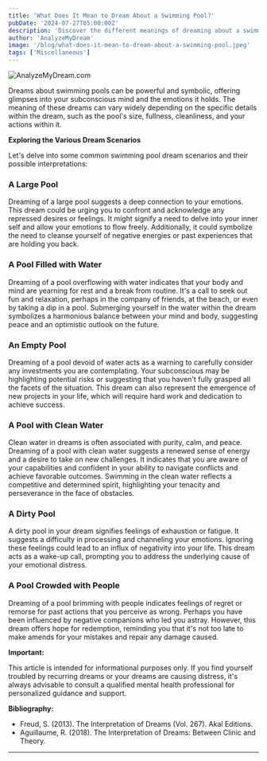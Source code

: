 ```yaml
---
title: 'What Does It Mean to Dream About a Swimming Pool?'
pubDate: '2024-07-27T05:00:00Z'
description: 'Discover the different meanings of dreaming about a swimming pool, from a pool full of water to an empty pool, and how to interpret these dreams.'
author: 'AnalyzeMyDream'
image: '/blog/what-does-it-mean-to-dream-about-a-swimming-pool.jpeg'
tags: ['Miscellaneous']
---
```


![AnalyzeMyDream.com](/blog/what-does-it-mean-to-dream-about-a-swimming-pool.jpeg)


Dreams about swimming pools can be powerful and symbolic, offering glimpses into your subconscious mind and the emotions it holds. The meaning of these dreams can vary widely depending on the specific details within the dream, such as the pool's size, fullness, cleanliness, and your actions within it. 

**Exploring the Various Dream Scenarios**

Let's delve into some common swimming pool dream scenarios and their possible interpretations:

### A Large Pool

Dreaming of a large pool suggests a deep connection to your emotions. This dream could be urging you to confront and acknowledge any repressed desires or feelings. It might signify a need to delve into your inner self and allow your emotions to flow freely. Additionally, it could symbolize the need to cleanse yourself of negative energies or past experiences that are holding you back. 

### A Pool Filled with Water

Dreaming of a pool overflowing with water indicates that your body and mind are yearning for rest and a break from routine. It's a call to seek out fun and relaxation, perhaps in the company of friends, at the beach, or even by taking a dip in a pool. Submerging yourself in the water within the dream symbolizes a harmonious balance between your mind and body, suggesting peace and an optimistic outlook on the future. 

### An Empty Pool

Dreaming of a pool devoid of water acts as a warning to carefully consider any investments you are contemplating. Your subconscious may be highlighting potential risks or suggesting that you haven't fully grasped all the facets of the situation. This dream can also represent the emergence of new projects in your life, which will require hard work and dedication to achieve success.

### A Pool with Clean Water

Clean water in dreams is often associated with purity, calm, and peace. Dreaming of a pool with clean water suggests a renewed sense of energy and a desire to take on new challenges. It indicates that you are aware of your capabilities and confident in your ability to navigate conflicts and achieve favorable outcomes. Swimming in the clean water reflects a competitive and determined spirit, highlighting your tenacity and perseverance in the face of obstacles.

### A Dirty Pool

A dirty pool in your dream signifies feelings of exhaustion or fatigue. It suggests a difficulty in processing and channeling your emotions. Ignoring these feelings could lead to an influx of negativity into your life. This dream acts as a wake-up call, prompting you to address the underlying cause of your emotional distress. 

### A Pool Crowded with People

Dreaming of a pool brimming with people indicates feelings of regret or remorse for past actions that you perceive as wrong.  Perhaps you have been influenced by negative companions who led you astray. However, this dream offers hope for redemption, reminding you that it's not too late to make amends for your mistakes and repair any damage caused.  

**Important:**

This article is intended for informational purposes only. If you find yourself troubled by recurring dreams or your dreams are causing distress, it's always advisable to consult a qualified mental health professional for personalized guidance and support. 

**Bibliography:**

- Freud, S. (2013). The Interpretation of Dreams (Vol. 267). Akal Editions.
- Aguillaume, R. (2018). The Interpretation of Dreams: Between Clinic and Theory.

---